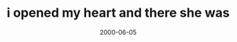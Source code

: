 ---
layout: base.njk
title : 'i opened my heart and there she was' 
view_title : 'i opened my heart and there she was' 
year : '2000' 
date : '2000-06-05' 
img_file : '/drawing/iopenedmyhe.png' 
html_file : 'opened' 
next_html : 'notenough.html' 
year_order : '369' 
permalink : "title/{{html_file}}.html"
---
